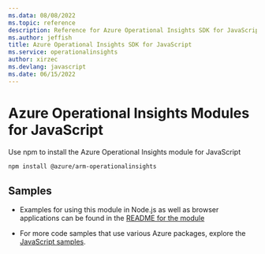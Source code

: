 ```yaml
---
ms.data: 08/08/2022
ms.topic: reference
description: Reference for Azure Operational Insights SDK for JavaScript
ms.author: jeffish
title: Azure Operational Insights SDK for JavaScript
ms.service: operationalinsights
author: xirzec
ms.devlang: javascript
ms.date: 06/15/2022
---
```

# Azure Operational Insights Modules for JavaScript

Use npm to install the Azure Operational Insights module for JavaScript

```bash
npm install @azure/arm-operationalinsights
```

## Samples

* Examples for using this module in Node.js as well as browser applications can be found in the [README for the module](https://www.npmjs.com/package/@azure/arm-operationalinsights)

* For more code samples that use various Azure packages, explore the [JavaScript samples](https://docs.microsoft.com/samples/browse/?languages=javascript).